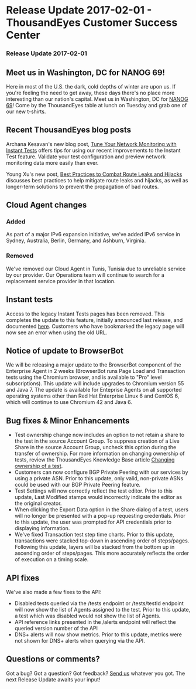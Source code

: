 # Release Update 2017-02-01 - ThousandEyes Customer Success Center

### Release Update 2017-02-01

## Meet us in Washington, DC for NANOG 69!

Here in most of the U.S. the dark, cold depths of winter are upon us.  If you're feeling the need to get away, these days there's no place more interesting than our nation's capital. Meet us in Washington, DC for [NANOG 69](https://archive.nanog.org/meetings/nanog69/home)! Come by the ThousandEyes table at lunch on Tuesday and grab one of our new t-shirts.

## Recent ThousandEyes blog posts

Archana Kesavan's new blog post, [Tune Your Network Monitoring with Instant Tests](https://blog.thousandeyes.com/tune-network-monitoring-instant-tests/) offers tips for using our recent improvements to the Instant Test feature. Validate your test configuration and preview network monitoring data more easily than ever.

Young Xu's new post, [Best Practices to Combat Route Leaks and Hijacks](https://blog.thousandeyes.com/best-practices-combat-route-leaks-hijacks/) discusses best practices to help mitigate route leaks and hijacks, as well as longer-term solutions to prevent the propagation of bad routes.  

## Cloud Agent changes

### Added

As part of a major IPv6 expansion initiative, we've added IPv6 service in Sydney, Australia, Berlin, Germany, and Ashburn, Virginia.

### Removed

We've removed our Cloud Agent in Tunis, Tunisia due to unreliable service by our provider.  Our Operations team will continue to search for a replacement service provider in that location.  

## Instant tests

Access to the legacy Instant Tests pages has been removed.  This completes the update to this feature, initially announced last release, and documented [here](https://success.thousandeyes.com/PublicArticlePage?articleIdParam=kA044000000CnaUCAS).  Customers who have bookmarked the legacy page will now see an error when using the old URL.

## Notice of update to BrowserBot

We will be releasing a major update to the BrowserBot component of the Enterprise Agent in 2 weeks \(BrowserBot runs Page Load and Transaction tests using the Chromium browser, and is available to "Pro" level subscriptions\).  This update will include upgrades to Chromium version 55 and Java 7.  The update is available for Enteprise Agents on all supported operating systems other than Red Hat Enterprise Linux 6 and CentOS 6, which will continue to use Chromium 42 and Java 6.

## Bug fixes & Minor Enhancements

* Test ownership change now includes an option to not retain a share to the test in the source Account Group. To suppress creation of a Live Share in the source Account Group, uncheck this option during the transfer of ownership. For more information on changing ownership of tests, review the ThousandEyes Knowledge Base article [Changing ownership of a test](https://success.thousandeyes.com/PublicArticlePage?articleIdParam=kA044000000CnWcCAK).
* Customers can now configure BGP Private Peering with our services by using a private ASN.  Prior to this update, only valid, non-private ASNs could be used with our BGP Private Peering feature.
* Test Settings will now correctly reflect the test editor.  Prior to this update, Last Modified stamps would incorrectly indicate the editor as the original creator.
* When clicking the Export Data option in the Share dialog of a test, users will no longer be presented with a pop-up requesting credentials.  Prior to this update, the user was prompted for API credentials prior to displaying information.
* We've fixed Transaction test step time charts. Prior to this update, transactions were stacked top-down in ascending order of steps/pages.  Following this update, layers will be stacked from the bottom up in ascending order of steps/pages.  This more accurately reflects the order of execution on a timing scale.

## API fixes

We've also made a few fixes to the API:

* Disabled tests queried via the /tests endpoint or /tests/testId endpoint will now show the list of Agents assigned to the test.  Prior to this update, a test which was disabled would not show the list of Agents.
* API reference links presented in the /alerts endpoint will reflect the queried version number of the API
* DNS+ alerts will now show metrics.  Prior to this update, metrics were not shown for DNS+ alerts when querying via the API.

## Questions or comments?

Got a bug? Got a question? Got feedback?  [Send us](mailto:support@thousandeyes.com) whatever you got. The next Release Update awaits your input!

